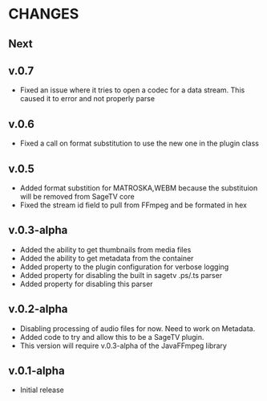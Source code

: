 # CHANGES

## Next

## v.0.7
* Fixed an issue where it tries to open a codec for a data stream.  This caused it to error and not properly parse

## v.0.6
* Fixed a call on format substitution to use the new one in the plugin class

## v.0.5
* Added format substition for MATROSKA,WEBM because the substituion will be removed from SageTV core
* Fixed the stream id field to pull from FFmpeg and be formated in hex

## v.0.3-alpha
* Added the ability to get thumbnails from media files
* Added the ability to get metadata from the container
* Added property to the plugin configuration for verbose logging
* Added property for disabling the built in sagetv .ps/.ts parser
* Added property for disabling this parser
  
## v.0.2-alpha
* Disabling processing of audio files for now.  Need to work on Metadata.
* Added code to try and allow this to be a SageTV plugin.
* This version will require v.0.3-alpha of the JavaFFmpeg library

## v.0.1-alpha
* Initial release
